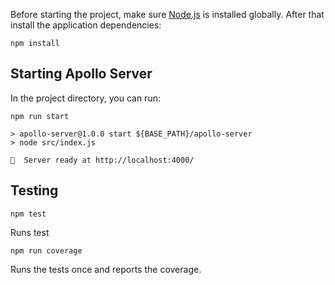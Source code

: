 Before starting the project, make sure [Node.js](https://nodejs.org/) is installed globally. After that install the application dependencies:
```
npm install
```

## Starting Apollo Server

In the project directory, you can run:
```
npm run start
```

```
> apollo-server@1.0.0 start ${BASE_PATH}/apollo-server
> node src/index.js

🚀  Server ready at http://localhost:4000/
```

## Testing

```
npm test
```
Runs test

```
npm run coverage
```

Runs the tests once and reports the coverage.
